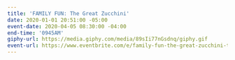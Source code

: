 ```yaml
---
title: 'FAMILY FUN: The Great Zucchini'
date: 2020-01-01 20:51:00 -05:00
event-date: 2020-04-05 08:30:00 -04:00
end-time: '0945AM'
giphy-url: https://media.giphy.com/media/89sIi77nGsdnq/giphy.gif
event-url: https://www.eventbrite.com/e/family-fun-the-great-zucchini-tickets-87913302053
---
```


